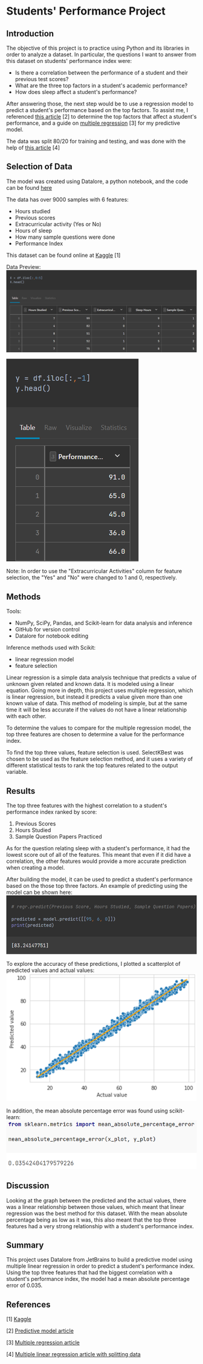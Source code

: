 # Students' Performance Project
## Introduction
The objective of this project is to practice using Python and its libraries in order to analyze a dataset. In particular, the questions I want to answer from this dataset on students' performance index were:
- Is there a correlation between the performance of a student and their previous test scores?
- What are the three top factors in a student's academic performance?
- How does sleep affect a student's performance?

After answering those, the next step would be to use a regression model to predict a student's performance based on the top factors. To assist me, I referenced [this article](https://365datascience.com/tutorials/python-tutorials/predictive-model-python/) [2] to determine the top factors that affect a student's performance, and a guide on [multiple regression](https://www.w3schools.com/python/python_ml_multiple_regression.asp) [3] for my predictive model.

The data was split 80/20 for training and testing, and was done with the help of [this article](https://medium.com/machine-learning-with-python/multiple-linear-regression-implementation-in-python-2de9b303fc0c) [4]

## Selection of Data
The model was created using Datalore, a python notebook, and the code can be found [here](codes/student_performance.ipynb)

The data has over 9000 samples with 6 features:
- Hours studied
- Previous scores
- Extracurricular activity (Yes or No)
- Hours of sleep
- How many sample questions were done
- Performance Index

This dataset can be found online at [Kaggle](https://www.kaggle.com/datasets/nikhil7280/student-performance-multiple-linear-regression) [1]

Data Preview: 
![X](graphs/X.png) 

![y](graphs/y.png)

Note: In order to use the "Extracurricular Activities" column for feature selection, the "Yes" and "No" were changed to 1 and 0, respectively.

## Methods
Tools:
- NumPy, SciPy, Pandas, and Scikit-learn for data analysis and inference
- GitHub for version control
- Datalore for notebook editing

Inference methods used with Scikit:
- linear regression model
- feature selection

Linear regression is a simple data analysis technique that predicts a value of unknown given related and known data. It is modeled using a linear equation. Going more in depth, this project uses multiple regression, which is linear regression, but instead it predicts a value given more than one known value of data. This method of modeling is simple, but at the same time it will be less accurate if the values do not have a linear relationship with each other.

To determine the values to compare for the multiple regression model, the top three features are chosen to determine a value for the performance index.

To find the top three values, feature selection is used. SelectKBest was chosen to be used as the feature selection method, and it uses a variety of different statistical tests to rank the top features related to the output variable.

## Results

The top three features with the highest correlation to a student's performance index ranked by score:
1. Previous Scores
2. Hours Studied
3. Sample Question Papers Practiced

As for the question relating sleep with a student's performance, it had the lowest score out of all of the features. This meant that even if it did have a correlation, the other features would provide a more accurate prediction when creating a model. 

After building the model, it can be used to predict a student's performance based on the those top three factors. An example of predicting using the model can be shown here: ![Prediction](graphs/prediction.png)

To explore the accuracy of these predictions, I plotted a scatterplot of predicted values and actual values: ![Graph](graphs/plot.png)

In addition, the mean absolute percentage error was found using scikit-learn: ![mape](graphs/mape.png)

## Discussion

Looking at the graph between the predicted and the actual values, there was a linear relationship  between those values, which meant that linear regression was the best method for this dataset. With the mean absolute percentage being as low as it was, this also meant that the top three features had a very strong relationship with a student's performance index. 

## Summary

This project uses Datalore from JetBrains to build a predictive model using multiple linear regression in order to predict a student's performance index. Using the top three features that had the biggest correlation with a student's performance index, the model had a mean absolute percentage error of 0.035.

## References

[1] [Kaggle](https://www.kaggle.com/datasets/nikhil7280/student-performance-multiple-linear-regression)

[2] [Predictive model article](https://365datascience.com/tutorials/python-tutorials/predictive-model-python/)

[3] [Multiple regression article](https://www.w3schools.com/python/python_ml_multiple_regression.asp)

[4] [Multiple linear regression article with splitting data](https://medium.com/machine-learning-with-python/multiple-linear-regression-implementation-in-python-2de9b303fc0c)
